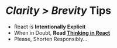 # <em class="highlight">Clarity > Brevity</em> Tips

* React is **Intentionally Explicit**
* When in Doubt, **Read [Thinking in React](https://facebook.github.io/react/blog/2013/11/05/thinking-in-react.html)**
* Please, Shorten Responsibly...
